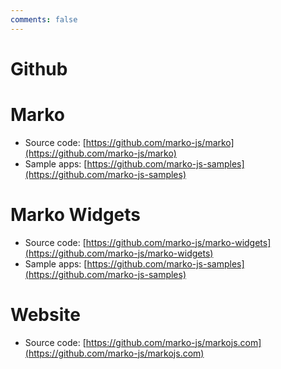 ```yaml
---
comments: false
---
```

Github
========

# Marko

- Source code: [https://github.com/marko-js/marko](https://github.com/marko-js/marko)
- Sample apps: [https://github.com/marko-js-samples](https://github.com/marko-js-samples)

# Marko Widgets

- Source code: [https://github.com/marko-js/marko-widgets](https://github.com/marko-js/marko-widgets)
- Sample apps: [https://github.com/marko-js-samples](https://github.com/marko-js-samples)

# Website

- Source code: [https://github.com/marko-js/markojs.com](https://github.com/marko-js/markojs.com)
